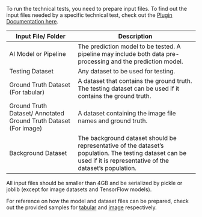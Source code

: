 To run the technical tests, you need to prepare input files. To find out the input files needed by a specific technical test, check out the [Plugin Documentation here](https://imda-btg.github.io/aiverify-developer-tools/).

| Input File/ Folder | Description |
| ---------- | ---- |
| AI Model or Pipeline | The prediction model to be tested. A pipeline may include both data pre-processing and the prediction model. |
| Testing Dataset | Any dataset to be used for testing. |
| Ground Truth Dataset (For tabular) | A dataset that contains the ground truth. The testing dataset can be used if it contains the ground truth. |
| Ground Truth Dataset/ Annotated Ground Truth Dataset (For image) | A dataset containing the image file names and ground truth. |
| Background Dataset | The background dataset should be representative of the dataset’s population. The testing dataset can be used if it is representative of the dataset’s population. |

All input files should be smaller than 4GB and be serialized by pickle or joblib (except for image datasets and TensorFlow models).

For reference on how the model and dataset files can be prepared, check out the provided samples for [tabular](prepare-tabular.ipynb) and [image](prepare-image.ipynb) respectively.

